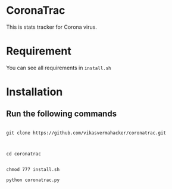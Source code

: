 # CoronaTrac

This is stats tracker for Corona virus.
# Requirement
You can see all requirements in <code>install.sh</code>
# Installation
## Run the following commands
<code>
git clone https://github.com/vikasvermahacker/coronatrac.git
</code>
<code>

cd coronatrac
</code>

<code>
chmod 777 install.sh
</code>

<code>
python coronatrac.py
</code>
